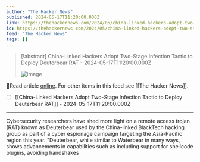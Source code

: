 ```yaml
---
author: "The Hacker News"
published: 2024-05-17T11:20:00.000Z
link: https://thehackernews.com/2024/05/china-linked-hackers-adopt-two-stage.html
id: https://thehackernews.com/2024/05/china-linked-hackers-adopt-two-stage.html
feed: "The Hacker News"
tags: []
---
```

> [!abstract] China-Linked Hackers Adopt Two-Stage Infection Tactic to Deploy Deuterbear RAT - 2024-05-17T11:20:00.000Z
>
> ![image](https://blogger.googleusercontent.com/img/b/R29vZ2xl/AVvXsEjd44DTDc43zIEkapTS7x1xzyCuyAq_BI-BiV3FPnh7kVYP1TcsOx6e8Vrbg1HCEfH5WSLrvA5nQqj6MuOxwidV_Z932WsQP4IY4evbsueNrOTCA41v9AK8CSs7sEGvsiLkFMK9y_wVU6sMKHy3ga73CEwIJjnJjLdbfBUD2QihTjVvHBxrbWQXpYfiiNKn/s1600/cyber.jpg)

🔗Read article [online](https://thehackernews.com/2024/05/china-linked-hackers-adopt-two-stage.html). For other items in this feed see [[The Hacker News]].

- [ ] [[China-Linked Hackers Adopt Two-Stage Infection Tactic to Deploy Deuterbear RAT]] - 2024-05-17T11:20:00.000Z
- - -
Cybersecurity researchers have shed more light on a remote access trojan (RAT) known as Deuterbear used by the China-linked BlackTech hacking group as part of a cyber espionage campaign targeting the Asia-Pacific region this year. "Deuterbear, while similar to Waterbear in many ways, shows advancements in capabilities such as including support for shellcode plugins, avoiding handshakes
